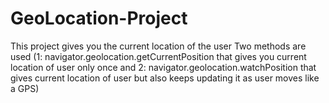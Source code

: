 # GeoLocation-Project
  This project gives you the current location of the user 
  Two methods are used 
 (1: navigator.geolocation.getCurrentPosition that gives you current location of user only once and 2: navigator.geolocation.watchPosition that gives current location 
 of user but also keeps updating it as user moves like a GPS)